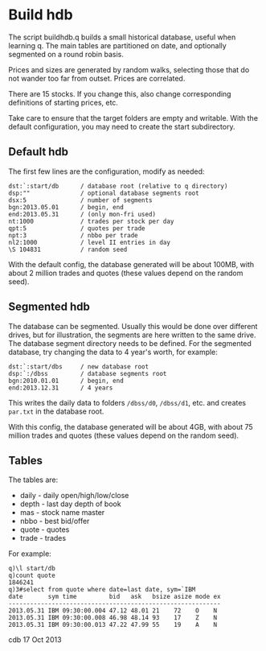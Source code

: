 # Build hdb
The script buildhdb.q builds a small historical database, useful when learning q. The main tables are partitioned on date, and optionally segmented on a round robin basis.

Prices and sizes are generated by random walks, selecting those that do not wander too far from outset. Prices are correlated.

There are 15 stocks. If you change this, also change corresponding definitions of starting prices, etc.

Take care to ensure that the target folders are empty and writable. With the default configuration, you may need to create the start subdirectory.

## Default hdb
The first few lines are the configuration, modify as needed:
~~~~
dst:`:start/db      / database root (relative to q directory)
dsp:""              / optional database segments root
dsx:5               / number of segments
bgn:2013.05.01      / begin, end
end:2013.05.31      / (only mon-fri used)
nt:1000             / trades per stock per day
qpt:5               / quotes per trade
npt:3               / nbbo per trade
nl2:1000            / level II entries in day
\S 104831           / random seed
~~~~
With the default config, the database generated will be about 100MB, with about 2 million trades and quotes (these values depend on the random seed).

## Segmented hdb
The database can be segmented. Usually this would be done over different drives, but for illustration, the segments are here written to the same drive. The database segment directory needs to be defined. For the segmented database, try changing the data to 4 year's worth, for example:
~~~~
dst:`:start/dbs     / new database root
dsp:`:/dbss         / database segments root
bgn:2010.01.01      / begin, end
end:2013.12.31      / 4 years
~~~~
This writes the daily data to folders `/dbss/d0`, `/dbss/d1`, etc. and creates `par.txt` in the database root.

With this config, the database generated will be about 4GB, with about 75 million trades and quotes (these values depend on the random seed).

## Tables
The tables are:

- daily - daily open/high/low/close
- depth - last day depth of book
- mas - stock name master
- nbbo - best bid/offer
- quote - quotes
- trade - trades

For example:
~~~~
q)\l start/db
q)count quote
1846241
q)3#select from quote where date=last date, sym=`IBM
date       sym time         bid   ask   bsize asize mode ex
-----------------------------------------------------------
2013.05.31 IBM 09:30:00.004 47.12 48.01 21    72    O    N
2013.05.31 IBM 09:30:00.008 46.98 48.14 93    17    Z    N
2013.05.31 IBM 09:30:00.013 47.22 47.99 55    19    A    N
~~~~
cdb
17 Oct 2013